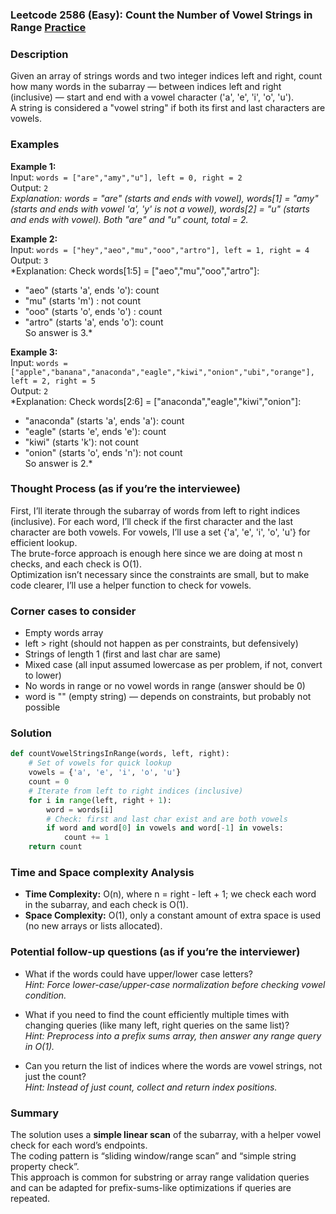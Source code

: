 ### Leetcode 2586 (Easy): Count the Number of Vowel Strings in Range [Practice](https://leetcode.com/problems/count-the-number-of-vowel-strings-in-range)

### Description  
Given an array of strings words and two integer indices left and right, count how many words in the subarray — between indices left and right (inclusive) — start and end with a vowel character ('a', 'e', 'i', 'o', 'u').  
A string is considered a "vowel string" if both its first and last characters are vowels.

### Examples  

**Example 1:**  
Input: `words = ["are","amy","u"], left = 0, right = 2`  
Output: `2`  
*Explanation: words = "are" (starts and ends with vowel), words[1] = "amy" (starts and ends with vowel 'a', 'y' is not a vowel), words[2] = "u" (starts and ends with vowel). Both "are" and "u" count, total = 2.*

**Example 2:**  
Input: `words = ["hey","aeo","mu","ooo","artro"], left = 1, right = 4`  
Output: `3`  
*Explanation: Check words[1:5] = ["aeo","mu","ooo","artro"]:  
- "aeo" (starts 'a', ends 'o'): count  
- "mu" (starts 'm') : not count  
- "ooo" (starts 'o', ends 'o') : count  
- "artro" (starts 'a', ends 'o'): count  
So answer is 3.*

**Example 3:**  
Input: `words = ["apple","banana","anaconda","eagle","kiwi","onion","ubi","orange"], left = 2, right = 5`  
Output: `2`  
*Explanation: Check words[2:6] = ["anaconda","eagle","kiwi","onion"]:  
- "anaconda" (starts 'a', ends 'a'): count  
- "eagle" (starts 'e', ends 'e'): count  
- "kiwi" (starts 'k'): not count  
- "onion" (starts 'o', ends 'n'): not count  
So answer is 2.*

### Thought Process (as if you’re the interviewee)  
First, I’ll iterate through the subarray of words from left to right indices (inclusive). For each word, I’ll check if the first character and the last character are both vowels. For vowels, I’ll use a set {'a', 'e', 'i', 'o', 'u'} for efficient lookup.  
The brute-force approach is enough here since we are doing at most n checks, and each check is O(1).  
Optimization isn’t necessary since the constraints are small, but to make code clearer, I’ll use a helper function to check for vowels.  

### Corner cases to consider  
- Empty words array  
- left > right (should not happen as per constraints, but defensively)  
- Strings of length 1 (first and last char are same)  
- Mixed case (all input assumed lowercase as per problem, if not, convert to lower)  
- No words in range or no vowel words in range (answer should be 0)  
- word is "" (empty string) — depends on constraints, but probably not possible

### Solution

```python
def countVowelStringsInRange(words, left, right):
    # Set of vowels for quick lookup
    vowels = {'a', 'e', 'i', 'o', 'u'}
    count = 0
    # Iterate from left to right indices (inclusive)
    for i in range(left, right + 1):
        word = words[i]
        # Check: first and last char exist and are both vowels
        if word and word[0] in vowels and word[-1] in vowels:
            count += 1
    return count
```

### Time and Space complexity Analysis  

- **Time Complexity:** O(n), where n = right - left + 1; we check each word in the subarray, and each check is O(1).
- **Space Complexity:** O(1), only a constant amount of extra space is used (no new arrays or lists allocated).

### Potential follow-up questions (as if you’re the interviewer)  

- What if the words could have upper/lower case letters?  
  *Hint: Force lower-case/upper-case normalization before checking vowel condition.*

- What if you need to find the count efficiently multiple times with changing queries (like many left, right queries on the same list)?  
  *Hint: Preprocess into a prefix sums array, then answer any range query in O(1).*

- Can you return the list of indices where the words are vowel strings, not just the count?  
  *Hint: Instead of just count, collect and return index positions.*

### Summary
The solution uses a **simple linear scan** of the subarray, with a helper vowel check for each word’s endpoints.  
The coding pattern is “sliding window/range scan” and “simple string property check”.  
This approach is common for substring or array range validation queries and can be adapted for prefix-sums-like optimizations if queries are repeated.